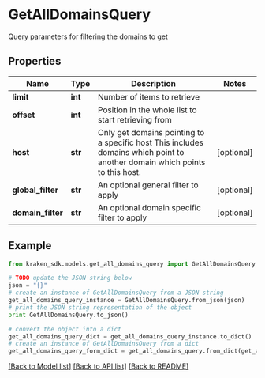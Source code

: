 # GetAllDomainsQuery

Query parameters for filtering the domains to get

## Properties
Name | Type | Description | Notes
------------ | ------------- | ------------- | -------------
**limit** | **int** | Number of items to retrieve | 
**offset** | **int** | Position in the whole list to start retrieving from | 
**host** | **str** | Only get domains pointing to a specific host  This includes domains which point to another domain which points to this host. | [optional] 
**global_filter** | **str** | An optional general filter to apply | [optional] 
**domain_filter** | **str** | An optional domain specific filter to apply | [optional] 

## Example

```python
from kraken_sdk.models.get_all_domains_query import GetAllDomainsQuery

# TODO update the JSON string below
json = "{}"
# create an instance of GetAllDomainsQuery from a JSON string
get_all_domains_query_instance = GetAllDomainsQuery.from_json(json)
# print the JSON string representation of the object
print GetAllDomainsQuery.to_json()

# convert the object into a dict
get_all_domains_query_dict = get_all_domains_query_instance.to_dict()
# create an instance of GetAllDomainsQuery from a dict
get_all_domains_query_form_dict = get_all_domains_query.from_dict(get_all_domains_query_dict)
```
[[Back to Model list]](../README.md#documentation-for-models) [[Back to API list]](../README.md#documentation-for-api-endpoints) [[Back to README]](../README.md)


